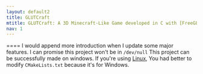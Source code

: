 ```yaml
---
layout: default2
title: GLUTCraft
mtitle: GLUTCraft: A 3D Minecraft-Like Game developed in C with [FreeGLUT](http://freeglut.sourceforge.net/index.php#download "Download FreeGLUT").
nav: 1
---
```

====
I would append more introduction when I update some major features.
I can promise this project won't be in `/dev/null`
This project can be successfully made on windows. If you're using [Linux](http://www.kernel.org/), You had better to modify `CMakeLists.txt` because it's for Windows.
